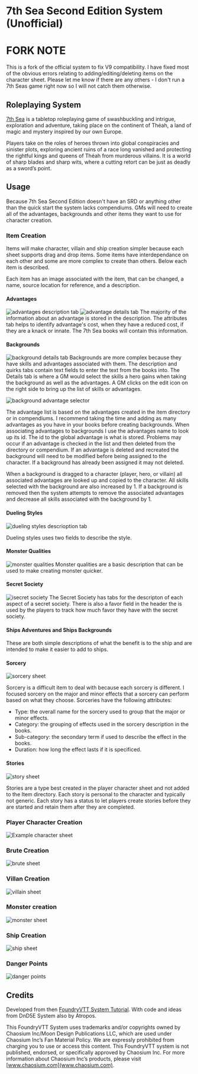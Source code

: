 # 7th Sea Second Edition System (Unofficial)

# FORK NOTE
This is a fork of the official system to fix V9 compatibility. I have fixed most of the obvious errors relating to adding/editing/deleting items on the character sheet. Please let me know if there are any others - I don't run a 7th Seas game right now so I will not catch them otherwise.

## Roleplaying System
[7th Sea](https://www.chaosium.com/7th-sea/) is a tabletop roleplaying game of swashbuckling and intrigue, exploration and adventure, taking place on the continent of Théah, a land of magic and mystery inspired by our own Europe.

Players take on the roles of heroes thrown into global conspiracies and sinister plots, exploring ancient ruins of a race long vanished and protecting the rightful kings and queens of Théah from murderous villains. It is a world of sharp blades and sharp wits, where a cutting retort can be just as deadly as a sword’s point.

## Usage

Because 7th Sea Second Edition doesn't have an SRD or anything other than the quick start the system lacks compendiums. GMs will need to create all of the advantages, backgrounds and other items they want to use for character creation.

### Item Creation
Items will make character, villain and ship creation simpler because each sheet supports drag and drop items. Some items have interdependance on each other and some are more complex to create than others. Below each item is described.

Each item has an image associated with the item, that can be changed, a name, source location for reference, and a description.

#### Advantages
![advantages description tab](https://user-images.githubusercontent.com/1393032/97647625-1ac48480-1a29-11eb-9ee3-01993bf3ee72.png)
![advantage details tab](https://user-images.githubusercontent.com/1393032/97647671-3d569d80-1a29-11eb-9b35-5e214177619a.png)
The majority of the information about an advantage is stored in the description. The attributes tab helps to identify advantage's cost, when they have a reduced cost, if they are a knack or innate. The 7th Sea books will contain this information.

#### Backgrounds

![background details tab](https://user-images.githubusercontent.com/1393032/97647872-b0f8aa80-1a29-11eb-9c3a-e258934582a7.png)
Backgrounds are more complex because they have skills and advantages associated with them. The description and quirks tabs contain text fields to enter the text from the books into. The Details tab is where a GM would select the skills a hero gains when taking the background as well as the advantages. A GM clicks on the edit icon on the right side to bring up the list of skills or advantages.

![background advantage selector](https://user-images.githubusercontent.com/1393032/97647999-0765e900-1a2a-11eb-8b2f-084999403cda.png)

The advantage list is based on the advantages created in the item directory or in compendiums. I recommend taking the time and adding as many advantages as you have in your books before creating backgrounds. When associating advantages to backgrounds I use the advantages name to look up its id. The id to the global advantage is what is stored. Problems may occur if an advantage is checked in the list and then deleted from the directory or compendium. If an advantage is deleted and recreated the background will need to be modified before being assigned to the character. If a background has already been assigned it may not deleted.

When a background is dragged to a character (player, hero, or villain) all associated advantages are looked up and copied to the character. All skills selected with the background are also increased by 1. If a background is removed then the system attempts to remove the associated advantages and decrease all skills associated with the background by 1.

#### Dueling Styles

![dueling styles descrioption tab](https://user-images.githubusercontent.com/1393032/97648346-e0f47d80-1a2a-11eb-8bc2-e3c4504135f8.png)

Dueling styles uses two fields to describe the style.

#### Monster Qualities
![monster qualities](https://user-images.githubusercontent.com/1393032/97648414-0ed9c200-1a2b-11eb-88b0-fa35b402e18b.png)
Monster qualities are a basic description that can be used to make creating monster quicker.

#### Secret Society
![isecret society](https://user-images.githubusercontent.com/1393032/97648469-3761bc00-1a2b-11eb-97d9-b74d06094440.png)
The Secret Society has tabs for the descripton of each aspect of a secret society. There is also a favor field in the header the is used by the players to track how much favor they have with the secret society.

#### Ships Adventures and Ships Backgrounds
These are both simple descriptions of what the benefit is to the ship and are intended to make it easier to add to ships.

#### Sorcery
![sorcery sheet](https://user-images.githubusercontent.com/1393032/97648590-8b6ca080-1a2b-11eb-8c13-d765882544df.png)

Sorcery is a difficult item to deal with because each sorcery is different. I focused sorcery on the major and minor effects that a sorcery can perform based on what they choose. Sorceries have the following attributes:

* Type: the overall name for the sorcery used to group that the major or minor effects.
* Category: the grouping of effects used in the sorcery description in the books.
* Sub-category: the secondary term if used to describe the effect in the books.
* Duration: how long the effect lasts if it is specificed.

#### Stories
![story sheet](https://user-images.githubusercontent.com/1393032/97648968-7e03e600-1a2c-11eb-985f-1203d9fd6ac1.png)

Stories are a type best created in the player character sheet and not added to the Item directory. Each story is personal to the character and typically not generic. Each story has a status to let players create stories before they are started and retain them after they are completed.

### Player Character Creation
![Example character sheet](https://user-images.githubusercontent.com/1393032/97647289-3ed39600-1a28-11eb-8d1b-cd56bba8b168.png)

### Brute Creation
![brute sheet](https://user-images.githubusercontent.com/1393032/97649087-d33ff780-1a2c-11eb-8475-3b1a5cdc53c0.png)

### Villan Creation
![villain sheet](https://user-images.githubusercontent.com/1393032/97649247-3a5dac00-1a2d-11eb-9979-5fa8fabec7d7.png)

### Monster creation
![monster sheet](https://user-images.githubusercontent.com/1393032/97649150-f8346a80-1a2c-11eb-8945-73e0da7f8eef.png)

### Ship Creation
![ship sheet](https://user-images.githubusercontent.com/1393032/97649212-231ebe80-1a2d-11eb-927f-e304dcce6b9b.png)

### Danger Points
![danger points](https://user-images.githubusercontent.com/1393032/97649281-53665d00-1a2d-11eb-8b9c-c629d51a025d.png)

## Credits
Developed from then [FoundryVTT System Tutorial](https://gitlab.com/asacolips-projects/foundry-mods/foundryvtt-system-tutorial). With code and ideas from DnD5E System also by Atropos.

This FoundryVTT System uses trademarks and/or copyrights owned by Chaosium Inc/Moon Design Publications LLC, which are used under Chaosium Inc’s Fan Material Policy. We are expressly prohibited from charging you to use or access this content. This FoundryVTT system is not published, endorsed, or specifically approved by Chaosium Inc. For more information about Chaosium Inc’s products, please visit [www.chaosium.com](www.chaosium.com).
